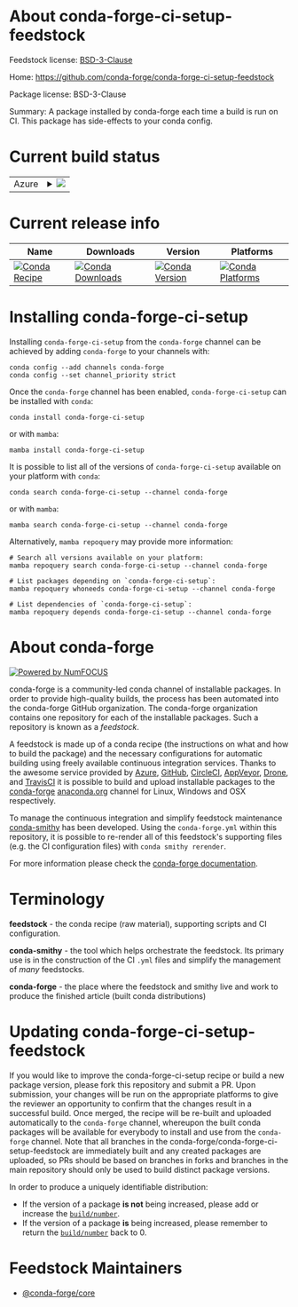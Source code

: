 About conda-forge-ci-setup-feedstock
====================================

Feedstock license: [BSD-3-Clause](https://github.com/conda-forge/conda-forge-ci-setup-feedstock/blob/main/LICENSE.txt)

Home: https://github.com/conda-forge/conda-forge-ci-setup-feedstock

Package license: BSD-3-Clause

Summary: A package installed by conda-forge each time a build is run on CI. This package has side-effects to your conda config.

Current build status
====================


<table>
    
  <tr>
    <td>Azure</td>
    <td>
      <details>
        <summary>
          <a href="https://dev.azure.com/conda-forge/feedstock-builds/_build/latest?definitionId=5375&branchName=main">
            <img src="https://dev.azure.com/conda-forge/feedstock-builds/_apis/build/status/conda-forge-ci-setup-feedstock?branchName=main">
          </a>
        </summary>
        <table>
          <thead><tr><th>Variant</th><th>Status</th></tr></thead>
          <tbody><tr>
              <td>linux_64_c_compiler_version11cuda_compilernvcccuda_compiler_version11.8python3.10.____cpython</td>
              <td>
                <a href="https://dev.azure.com/conda-forge/feedstock-builds/_build/latest?definitionId=5375&branchName=main">
                  <img src="https://dev.azure.com/conda-forge/feedstock-builds/_apis/build/status/conda-forge-ci-setup-feedstock?branchName=main&jobName=linux&configuration=linux%20linux_64_c_compiler_version11cuda_compilernvcccuda_compiler_version11.8python3.10.____cpython" alt="variant">
                </a>
              </td>
            </tr><tr>
              <td>linux_64_c_compiler_version11cuda_compilernvcccuda_compiler_version11.8python3.11.____cpython</td>
              <td>
                <a href="https://dev.azure.com/conda-forge/feedstock-builds/_build/latest?definitionId=5375&branchName=main">
                  <img src="https://dev.azure.com/conda-forge/feedstock-builds/_apis/build/status/conda-forge-ci-setup-feedstock?branchName=main&jobName=linux&configuration=linux%20linux_64_c_compiler_version11cuda_compilernvcccuda_compiler_version11.8python3.11.____cpython" alt="variant">
                </a>
              </td>
            </tr><tr>
              <td>linux_64_c_compiler_version11cuda_compilernvcccuda_compiler_version11.8python3.12.____cpython</td>
              <td>
                <a href="https://dev.azure.com/conda-forge/feedstock-builds/_build/latest?definitionId=5375&branchName=main">
                  <img src="https://dev.azure.com/conda-forge/feedstock-builds/_apis/build/status/conda-forge-ci-setup-feedstock?branchName=main&jobName=linux&configuration=linux%20linux_64_c_compiler_version11cuda_compilernvcccuda_compiler_version11.8python3.12.____cpython" alt="variant">
                </a>
              </td>
            </tr><tr>
              <td>linux_64_c_compiler_version11cuda_compilernvcccuda_compiler_version11.8python3.13.____cp313</td>
              <td>
                <a href="https://dev.azure.com/conda-forge/feedstock-builds/_build/latest?definitionId=5375&branchName=main">
                  <img src="https://dev.azure.com/conda-forge/feedstock-builds/_apis/build/status/conda-forge-ci-setup-feedstock?branchName=main&jobName=linux&configuration=linux%20linux_64_c_compiler_version11cuda_compilernvcccuda_compiler_version11.8python3.13.____cp313" alt="variant">
                </a>
              </td>
            </tr><tr>
              <td>linux_64_c_compiler_version11cuda_compilernvcccuda_compiler_version11.8python3.9.____cpython</td>
              <td>
                <a href="https://dev.azure.com/conda-forge/feedstock-builds/_build/latest?definitionId=5375&branchName=main">
                  <img src="https://dev.azure.com/conda-forge/feedstock-builds/_apis/build/status/conda-forge-ci-setup-feedstock?branchName=main&jobName=linux&configuration=linux%20linux_64_c_compiler_version11cuda_compilernvcccuda_compiler_version11.8python3.9.____cpython" alt="variant">
                </a>
              </td>
            </tr><tr>
              <td>linux_64_c_compiler_version13cuda_compilerNonecuda_compiler_versionNonepython3.10.____cpython</td>
              <td>
                <a href="https://dev.azure.com/conda-forge/feedstock-builds/_build/latest?definitionId=5375&branchName=main">
                  <img src="https://dev.azure.com/conda-forge/feedstock-builds/_apis/build/status/conda-forge-ci-setup-feedstock?branchName=main&jobName=linux&configuration=linux%20linux_64_c_compiler_version13cuda_compilerNonecuda_compiler_versionNonepython3.10.____cpython" alt="variant">
                </a>
              </td>
            </tr><tr>
              <td>linux_64_c_compiler_version13cuda_compilerNonecuda_compiler_versionNonepython3.11.____cpython</td>
              <td>
                <a href="https://dev.azure.com/conda-forge/feedstock-builds/_build/latest?definitionId=5375&branchName=main">
                  <img src="https://dev.azure.com/conda-forge/feedstock-builds/_apis/build/status/conda-forge-ci-setup-feedstock?branchName=main&jobName=linux&configuration=linux%20linux_64_c_compiler_version13cuda_compilerNonecuda_compiler_versionNonepython3.11.____cpython" alt="variant">
                </a>
              </td>
            </tr><tr>
              <td>linux_64_c_compiler_version13cuda_compilerNonecuda_compiler_versionNonepython3.12.____cpython</td>
              <td>
                <a href="https://dev.azure.com/conda-forge/feedstock-builds/_build/latest?definitionId=5375&branchName=main">
                  <img src="https://dev.azure.com/conda-forge/feedstock-builds/_apis/build/status/conda-forge-ci-setup-feedstock?branchName=main&jobName=linux&configuration=linux%20linux_64_c_compiler_version13cuda_compilerNonecuda_compiler_versionNonepython3.12.____cpython" alt="variant">
                </a>
              </td>
            </tr><tr>
              <td>linux_64_c_compiler_version13cuda_compilerNonecuda_compiler_versionNonepython3.13.____cp313</td>
              <td>
                <a href="https://dev.azure.com/conda-forge/feedstock-builds/_build/latest?definitionId=5375&branchName=main">
                  <img src="https://dev.azure.com/conda-forge/feedstock-builds/_apis/build/status/conda-forge-ci-setup-feedstock?branchName=main&jobName=linux&configuration=linux%20linux_64_c_compiler_version13cuda_compilerNonecuda_compiler_versionNonepython3.13.____cp313" alt="variant">
                </a>
              </td>
            </tr><tr>
              <td>linux_64_c_compiler_version13cuda_compilerNonecuda_compiler_versionNonepython3.9.____cpython</td>
              <td>
                <a href="https://dev.azure.com/conda-forge/feedstock-builds/_build/latest?definitionId=5375&branchName=main">
                  <img src="https://dev.azure.com/conda-forge/feedstock-builds/_apis/build/status/conda-forge-ci-setup-feedstock?branchName=main&jobName=linux&configuration=linux%20linux_64_c_compiler_version13cuda_compilerNonecuda_compiler_versionNonepython3.9.____cpython" alt="variant">
                </a>
              </td>
            </tr><tr>
              <td>linux_aarch64_c_compiler_version11cuda_compilernvcccuda_compiler_version11.8python3.10.____cpython</td>
              <td>
                <a href="https://dev.azure.com/conda-forge/feedstock-builds/_build/latest?definitionId=5375&branchName=main">
                  <img src="https://dev.azure.com/conda-forge/feedstock-builds/_apis/build/status/conda-forge-ci-setup-feedstock?branchName=main&jobName=linux&configuration=linux%20linux_aarch64_c_compiler_version11cuda_compilernvcccuda_compiler_version11.8python3.10.____cpython" alt="variant">
                </a>
              </td>
            </tr><tr>
              <td>linux_aarch64_c_compiler_version11cuda_compilernvcccuda_compiler_version11.8python3.11.____cpython</td>
              <td>
                <a href="https://dev.azure.com/conda-forge/feedstock-builds/_build/latest?definitionId=5375&branchName=main">
                  <img src="https://dev.azure.com/conda-forge/feedstock-builds/_apis/build/status/conda-forge-ci-setup-feedstock?branchName=main&jobName=linux&configuration=linux%20linux_aarch64_c_compiler_version11cuda_compilernvcccuda_compiler_version11.8python3.11.____cpython" alt="variant">
                </a>
              </td>
            </tr><tr>
              <td>linux_aarch64_c_compiler_version11cuda_compilernvcccuda_compiler_version11.8python3.12.____cpython</td>
              <td>
                <a href="https://dev.azure.com/conda-forge/feedstock-builds/_build/latest?definitionId=5375&branchName=main">
                  <img src="https://dev.azure.com/conda-forge/feedstock-builds/_apis/build/status/conda-forge-ci-setup-feedstock?branchName=main&jobName=linux&configuration=linux%20linux_aarch64_c_compiler_version11cuda_compilernvcccuda_compiler_version11.8python3.12.____cpython" alt="variant">
                </a>
              </td>
            </tr><tr>
              <td>linux_aarch64_c_compiler_version11cuda_compilernvcccuda_compiler_version11.8python3.13.____cp313</td>
              <td>
                <a href="https://dev.azure.com/conda-forge/feedstock-builds/_build/latest?definitionId=5375&branchName=main">
                  <img src="https://dev.azure.com/conda-forge/feedstock-builds/_apis/build/status/conda-forge-ci-setup-feedstock?branchName=main&jobName=linux&configuration=linux%20linux_aarch64_c_compiler_version11cuda_compilernvcccuda_compiler_version11.8python3.13.____cp313" alt="variant">
                </a>
              </td>
            </tr><tr>
              <td>linux_aarch64_c_compiler_version11cuda_compilernvcccuda_compiler_version11.8python3.9.____cpython</td>
              <td>
                <a href="https://dev.azure.com/conda-forge/feedstock-builds/_build/latest?definitionId=5375&branchName=main">
                  <img src="https://dev.azure.com/conda-forge/feedstock-builds/_apis/build/status/conda-forge-ci-setup-feedstock?branchName=main&jobName=linux&configuration=linux%20linux_aarch64_c_compiler_version11cuda_compilernvcccuda_compiler_version11.8python3.9.____cpython" alt="variant">
                </a>
              </td>
            </tr><tr>
              <td>linux_aarch64_c_compiler_version13cuda_compilerNonecuda_compiler_versionNonepython3.10.____cpython</td>
              <td>
                <a href="https://dev.azure.com/conda-forge/feedstock-builds/_build/latest?definitionId=5375&branchName=main">
                  <img src="https://dev.azure.com/conda-forge/feedstock-builds/_apis/build/status/conda-forge-ci-setup-feedstock?branchName=main&jobName=linux&configuration=linux%20linux_aarch64_c_compiler_version13cuda_compilerNonecuda_compiler_versionNonepython3.10.____cpython" alt="variant">
                </a>
              </td>
            </tr><tr>
              <td>linux_aarch64_c_compiler_version13cuda_compilerNonecuda_compiler_versionNonepython3.11.____cpython</td>
              <td>
                <a href="https://dev.azure.com/conda-forge/feedstock-builds/_build/latest?definitionId=5375&branchName=main">
                  <img src="https://dev.azure.com/conda-forge/feedstock-builds/_apis/build/status/conda-forge-ci-setup-feedstock?branchName=main&jobName=linux&configuration=linux%20linux_aarch64_c_compiler_version13cuda_compilerNonecuda_compiler_versionNonepython3.11.____cpython" alt="variant">
                </a>
              </td>
            </tr><tr>
              <td>linux_aarch64_c_compiler_version13cuda_compilerNonecuda_compiler_versionNonepython3.12.____cpython</td>
              <td>
                <a href="https://dev.azure.com/conda-forge/feedstock-builds/_build/latest?definitionId=5375&branchName=main">
                  <img src="https://dev.azure.com/conda-forge/feedstock-builds/_apis/build/status/conda-forge-ci-setup-feedstock?branchName=main&jobName=linux&configuration=linux%20linux_aarch64_c_compiler_version13cuda_compilerNonecuda_compiler_versionNonepython3.12.____cpython" alt="variant">
                </a>
              </td>
            </tr><tr>
              <td>linux_aarch64_c_compiler_version13cuda_compilerNonecuda_compiler_versionNonepython3.13.____cp313</td>
              <td>
                <a href="https://dev.azure.com/conda-forge/feedstock-builds/_build/latest?definitionId=5375&branchName=main">
                  <img src="https://dev.azure.com/conda-forge/feedstock-builds/_apis/build/status/conda-forge-ci-setup-feedstock?branchName=main&jobName=linux&configuration=linux%20linux_aarch64_c_compiler_version13cuda_compilerNonecuda_compiler_versionNonepython3.13.____cp313" alt="variant">
                </a>
              </td>
            </tr><tr>
              <td>linux_aarch64_c_compiler_version13cuda_compilerNonecuda_compiler_versionNonepython3.9.____cpython</td>
              <td>
                <a href="https://dev.azure.com/conda-forge/feedstock-builds/_build/latest?definitionId=5375&branchName=main">
                  <img src="https://dev.azure.com/conda-forge/feedstock-builds/_apis/build/status/conda-forge-ci-setup-feedstock?branchName=main&jobName=linux&configuration=linux%20linux_aarch64_c_compiler_version13cuda_compilerNonecuda_compiler_versionNonepython3.9.____cpython" alt="variant">
                </a>
              </td>
            </tr><tr>
              <td>linux_ppc64le_c_compiler_version11cuda_compilernvcccuda_compiler_version11.8python3.10.____cpython</td>
              <td>
                <a href="https://dev.azure.com/conda-forge/feedstock-builds/_build/latest?definitionId=5375&branchName=main">
                  <img src="https://dev.azure.com/conda-forge/feedstock-builds/_apis/build/status/conda-forge-ci-setup-feedstock?branchName=main&jobName=linux&configuration=linux%20linux_ppc64le_c_compiler_version11cuda_compilernvcccuda_compiler_version11.8python3.10.____cpython" alt="variant">
                </a>
              </td>
            </tr><tr>
              <td>linux_ppc64le_c_compiler_version11cuda_compilernvcccuda_compiler_version11.8python3.11.____cpython</td>
              <td>
                <a href="https://dev.azure.com/conda-forge/feedstock-builds/_build/latest?definitionId=5375&branchName=main">
                  <img src="https://dev.azure.com/conda-forge/feedstock-builds/_apis/build/status/conda-forge-ci-setup-feedstock?branchName=main&jobName=linux&configuration=linux%20linux_ppc64le_c_compiler_version11cuda_compilernvcccuda_compiler_version11.8python3.11.____cpython" alt="variant">
                </a>
              </td>
            </tr><tr>
              <td>linux_ppc64le_c_compiler_version11cuda_compilernvcccuda_compiler_version11.8python3.12.____cpython</td>
              <td>
                <a href="https://dev.azure.com/conda-forge/feedstock-builds/_build/latest?definitionId=5375&branchName=main">
                  <img src="https://dev.azure.com/conda-forge/feedstock-builds/_apis/build/status/conda-forge-ci-setup-feedstock?branchName=main&jobName=linux&configuration=linux%20linux_ppc64le_c_compiler_version11cuda_compilernvcccuda_compiler_version11.8python3.12.____cpython" alt="variant">
                </a>
              </td>
            </tr><tr>
              <td>linux_ppc64le_c_compiler_version11cuda_compilernvcccuda_compiler_version11.8python3.13.____cp313</td>
              <td>
                <a href="https://dev.azure.com/conda-forge/feedstock-builds/_build/latest?definitionId=5375&branchName=main">
                  <img src="https://dev.azure.com/conda-forge/feedstock-builds/_apis/build/status/conda-forge-ci-setup-feedstock?branchName=main&jobName=linux&configuration=linux%20linux_ppc64le_c_compiler_version11cuda_compilernvcccuda_compiler_version11.8python3.13.____cp313" alt="variant">
                </a>
              </td>
            </tr><tr>
              <td>linux_ppc64le_c_compiler_version11cuda_compilernvcccuda_compiler_version11.8python3.9.____cpython</td>
              <td>
                <a href="https://dev.azure.com/conda-forge/feedstock-builds/_build/latest?definitionId=5375&branchName=main">
                  <img src="https://dev.azure.com/conda-forge/feedstock-builds/_apis/build/status/conda-forge-ci-setup-feedstock?branchName=main&jobName=linux&configuration=linux%20linux_ppc64le_c_compiler_version11cuda_compilernvcccuda_compiler_version11.8python3.9.____cpython" alt="variant">
                </a>
              </td>
            </tr><tr>
              <td>linux_ppc64le_c_compiler_version13cuda_compilerNonecuda_compiler_versionNonepython3.10.____cpython</td>
              <td>
                <a href="https://dev.azure.com/conda-forge/feedstock-builds/_build/latest?definitionId=5375&branchName=main">
                  <img src="https://dev.azure.com/conda-forge/feedstock-builds/_apis/build/status/conda-forge-ci-setup-feedstock?branchName=main&jobName=linux&configuration=linux%20linux_ppc64le_c_compiler_version13cuda_compilerNonecuda_compiler_versionNonepython3.10.____cpython" alt="variant">
                </a>
              </td>
            </tr><tr>
              <td>linux_ppc64le_c_compiler_version13cuda_compilerNonecuda_compiler_versionNonepython3.11.____cpython</td>
              <td>
                <a href="https://dev.azure.com/conda-forge/feedstock-builds/_build/latest?definitionId=5375&branchName=main">
                  <img src="https://dev.azure.com/conda-forge/feedstock-builds/_apis/build/status/conda-forge-ci-setup-feedstock?branchName=main&jobName=linux&configuration=linux%20linux_ppc64le_c_compiler_version13cuda_compilerNonecuda_compiler_versionNonepython3.11.____cpython" alt="variant">
                </a>
              </td>
            </tr><tr>
              <td>linux_ppc64le_c_compiler_version13cuda_compilerNonecuda_compiler_versionNonepython3.12.____cpython</td>
              <td>
                <a href="https://dev.azure.com/conda-forge/feedstock-builds/_build/latest?definitionId=5375&branchName=main">
                  <img src="https://dev.azure.com/conda-forge/feedstock-builds/_apis/build/status/conda-forge-ci-setup-feedstock?branchName=main&jobName=linux&configuration=linux%20linux_ppc64le_c_compiler_version13cuda_compilerNonecuda_compiler_versionNonepython3.12.____cpython" alt="variant">
                </a>
              </td>
            </tr><tr>
              <td>linux_ppc64le_c_compiler_version13cuda_compilerNonecuda_compiler_versionNonepython3.13.____cp313</td>
              <td>
                <a href="https://dev.azure.com/conda-forge/feedstock-builds/_build/latest?definitionId=5375&branchName=main">
                  <img src="https://dev.azure.com/conda-forge/feedstock-builds/_apis/build/status/conda-forge-ci-setup-feedstock?branchName=main&jobName=linux&configuration=linux%20linux_ppc64le_c_compiler_version13cuda_compilerNonecuda_compiler_versionNonepython3.13.____cp313" alt="variant">
                </a>
              </td>
            </tr><tr>
              <td>linux_ppc64le_c_compiler_version13cuda_compilerNonecuda_compiler_versionNonepython3.9.____cpython</td>
              <td>
                <a href="https://dev.azure.com/conda-forge/feedstock-builds/_build/latest?definitionId=5375&branchName=main">
                  <img src="https://dev.azure.com/conda-forge/feedstock-builds/_apis/build/status/conda-forge-ci-setup-feedstock?branchName=main&jobName=linux&configuration=linux%20linux_ppc64le_c_compiler_version13cuda_compilerNonecuda_compiler_versionNonepython3.9.____cpython" alt="variant">
                </a>
              </td>
            </tr><tr>
              <td>osx_64_python3.10.____cpython</td>
              <td>
                <a href="https://dev.azure.com/conda-forge/feedstock-builds/_build/latest?definitionId=5375&branchName=main">
                  <img src="https://dev.azure.com/conda-forge/feedstock-builds/_apis/build/status/conda-forge-ci-setup-feedstock?branchName=main&jobName=osx&configuration=osx%20osx_64_python3.10.____cpython" alt="variant">
                </a>
              </td>
            </tr><tr>
              <td>osx_64_python3.11.____cpython</td>
              <td>
                <a href="https://dev.azure.com/conda-forge/feedstock-builds/_build/latest?definitionId=5375&branchName=main">
                  <img src="https://dev.azure.com/conda-forge/feedstock-builds/_apis/build/status/conda-forge-ci-setup-feedstock?branchName=main&jobName=osx&configuration=osx%20osx_64_python3.11.____cpython" alt="variant">
                </a>
              </td>
            </tr><tr>
              <td>osx_64_python3.12.____cpython</td>
              <td>
                <a href="https://dev.azure.com/conda-forge/feedstock-builds/_build/latest?definitionId=5375&branchName=main">
                  <img src="https://dev.azure.com/conda-forge/feedstock-builds/_apis/build/status/conda-forge-ci-setup-feedstock?branchName=main&jobName=osx&configuration=osx%20osx_64_python3.12.____cpython" alt="variant">
                </a>
              </td>
            </tr><tr>
              <td>osx_64_python3.13.____cp313</td>
              <td>
                <a href="https://dev.azure.com/conda-forge/feedstock-builds/_build/latest?definitionId=5375&branchName=main">
                  <img src="https://dev.azure.com/conda-forge/feedstock-builds/_apis/build/status/conda-forge-ci-setup-feedstock?branchName=main&jobName=osx&configuration=osx%20osx_64_python3.13.____cp313" alt="variant">
                </a>
              </td>
            </tr><tr>
              <td>osx_64_python3.9.____cpython</td>
              <td>
                <a href="https://dev.azure.com/conda-forge/feedstock-builds/_build/latest?definitionId=5375&branchName=main">
                  <img src="https://dev.azure.com/conda-forge/feedstock-builds/_apis/build/status/conda-forge-ci-setup-feedstock?branchName=main&jobName=osx&configuration=osx%20osx_64_python3.9.____cpython" alt="variant">
                </a>
              </td>
            </tr><tr>
              <td>osx_arm64_python3.10.____cpython</td>
              <td>
                <a href="https://dev.azure.com/conda-forge/feedstock-builds/_build/latest?definitionId=5375&branchName=main">
                  <img src="https://dev.azure.com/conda-forge/feedstock-builds/_apis/build/status/conda-forge-ci-setup-feedstock?branchName=main&jobName=osx&configuration=osx%20osx_arm64_python3.10.____cpython" alt="variant">
                </a>
              </td>
            </tr><tr>
              <td>osx_arm64_python3.11.____cpython</td>
              <td>
                <a href="https://dev.azure.com/conda-forge/feedstock-builds/_build/latest?definitionId=5375&branchName=main">
                  <img src="https://dev.azure.com/conda-forge/feedstock-builds/_apis/build/status/conda-forge-ci-setup-feedstock?branchName=main&jobName=osx&configuration=osx%20osx_arm64_python3.11.____cpython" alt="variant">
                </a>
              </td>
            </tr><tr>
              <td>osx_arm64_python3.12.____cpython</td>
              <td>
                <a href="https://dev.azure.com/conda-forge/feedstock-builds/_build/latest?definitionId=5375&branchName=main">
                  <img src="https://dev.azure.com/conda-forge/feedstock-builds/_apis/build/status/conda-forge-ci-setup-feedstock?branchName=main&jobName=osx&configuration=osx%20osx_arm64_python3.12.____cpython" alt="variant">
                </a>
              </td>
            </tr><tr>
              <td>osx_arm64_python3.13.____cp313</td>
              <td>
                <a href="https://dev.azure.com/conda-forge/feedstock-builds/_build/latest?definitionId=5375&branchName=main">
                  <img src="https://dev.azure.com/conda-forge/feedstock-builds/_apis/build/status/conda-forge-ci-setup-feedstock?branchName=main&jobName=osx&configuration=osx%20osx_arm64_python3.13.____cp313" alt="variant">
                </a>
              </td>
            </tr><tr>
              <td>osx_arm64_python3.9.____cpython</td>
              <td>
                <a href="https://dev.azure.com/conda-forge/feedstock-builds/_build/latest?definitionId=5375&branchName=main">
                  <img src="https://dev.azure.com/conda-forge/feedstock-builds/_apis/build/status/conda-forge-ci-setup-feedstock?branchName=main&jobName=osx&configuration=osx%20osx_arm64_python3.9.____cpython" alt="variant">
                </a>
              </td>
            </tr><tr>
              <td>win_64_cuda_compilerNonecuda_compiler_versionNonepython3.10.____cpython</td>
              <td>
                <a href="https://dev.azure.com/conda-forge/feedstock-builds/_build/latest?definitionId=5375&branchName=main">
                  <img src="https://dev.azure.com/conda-forge/feedstock-builds/_apis/build/status/conda-forge-ci-setup-feedstock?branchName=main&jobName=win&configuration=win%20win_64_cuda_compilerNonecuda_compiler_versionNonepython3.10.____cpython" alt="variant">
                </a>
              </td>
            </tr><tr>
              <td>win_64_cuda_compilerNonecuda_compiler_versionNonepython3.11.____cpython</td>
              <td>
                <a href="https://dev.azure.com/conda-forge/feedstock-builds/_build/latest?definitionId=5375&branchName=main">
                  <img src="https://dev.azure.com/conda-forge/feedstock-builds/_apis/build/status/conda-forge-ci-setup-feedstock?branchName=main&jobName=win&configuration=win%20win_64_cuda_compilerNonecuda_compiler_versionNonepython3.11.____cpython" alt="variant">
                </a>
              </td>
            </tr><tr>
              <td>win_64_cuda_compilerNonecuda_compiler_versionNonepython3.12.____cpython</td>
              <td>
                <a href="https://dev.azure.com/conda-forge/feedstock-builds/_build/latest?definitionId=5375&branchName=main">
                  <img src="https://dev.azure.com/conda-forge/feedstock-builds/_apis/build/status/conda-forge-ci-setup-feedstock?branchName=main&jobName=win&configuration=win%20win_64_cuda_compilerNonecuda_compiler_versionNonepython3.12.____cpython" alt="variant">
                </a>
              </td>
            </tr><tr>
              <td>win_64_cuda_compilerNonecuda_compiler_versionNonepython3.13.____cp313</td>
              <td>
                <a href="https://dev.azure.com/conda-forge/feedstock-builds/_build/latest?definitionId=5375&branchName=main">
                  <img src="https://dev.azure.com/conda-forge/feedstock-builds/_apis/build/status/conda-forge-ci-setup-feedstock?branchName=main&jobName=win&configuration=win%20win_64_cuda_compilerNonecuda_compiler_versionNonepython3.13.____cp313" alt="variant">
                </a>
              </td>
            </tr><tr>
              <td>win_64_cuda_compilerNonecuda_compiler_versionNonepython3.9.____cpython</td>
              <td>
                <a href="https://dev.azure.com/conda-forge/feedstock-builds/_build/latest?definitionId=5375&branchName=main">
                  <img src="https://dev.azure.com/conda-forge/feedstock-builds/_apis/build/status/conda-forge-ci-setup-feedstock?branchName=main&jobName=win&configuration=win%20win_64_cuda_compilerNonecuda_compiler_versionNonepython3.9.____cpython" alt="variant">
                </a>
              </td>
            </tr><tr>
              <td>win_64_cuda_compilernvcccuda_compiler_version11.8python3.10.____cpython</td>
              <td>
                <a href="https://dev.azure.com/conda-forge/feedstock-builds/_build/latest?definitionId=5375&branchName=main">
                  <img src="https://dev.azure.com/conda-forge/feedstock-builds/_apis/build/status/conda-forge-ci-setup-feedstock?branchName=main&jobName=win&configuration=win%20win_64_cuda_compilernvcccuda_compiler_version11.8python3.10.____cpython" alt="variant">
                </a>
              </td>
            </tr><tr>
              <td>win_64_cuda_compilernvcccuda_compiler_version11.8python3.11.____cpython</td>
              <td>
                <a href="https://dev.azure.com/conda-forge/feedstock-builds/_build/latest?definitionId=5375&branchName=main">
                  <img src="https://dev.azure.com/conda-forge/feedstock-builds/_apis/build/status/conda-forge-ci-setup-feedstock?branchName=main&jobName=win&configuration=win%20win_64_cuda_compilernvcccuda_compiler_version11.8python3.11.____cpython" alt="variant">
                </a>
              </td>
            </tr><tr>
              <td>win_64_cuda_compilernvcccuda_compiler_version11.8python3.12.____cpython</td>
              <td>
                <a href="https://dev.azure.com/conda-forge/feedstock-builds/_build/latest?definitionId=5375&branchName=main">
                  <img src="https://dev.azure.com/conda-forge/feedstock-builds/_apis/build/status/conda-forge-ci-setup-feedstock?branchName=main&jobName=win&configuration=win%20win_64_cuda_compilernvcccuda_compiler_version11.8python3.12.____cpython" alt="variant">
                </a>
              </td>
            </tr><tr>
              <td>win_64_cuda_compilernvcccuda_compiler_version11.8python3.13.____cp313</td>
              <td>
                <a href="https://dev.azure.com/conda-forge/feedstock-builds/_build/latest?definitionId=5375&branchName=main">
                  <img src="https://dev.azure.com/conda-forge/feedstock-builds/_apis/build/status/conda-forge-ci-setup-feedstock?branchName=main&jobName=win&configuration=win%20win_64_cuda_compilernvcccuda_compiler_version11.8python3.13.____cp313" alt="variant">
                </a>
              </td>
            </tr><tr>
              <td>win_64_cuda_compilernvcccuda_compiler_version11.8python3.9.____cpython</td>
              <td>
                <a href="https://dev.azure.com/conda-forge/feedstock-builds/_build/latest?definitionId=5375&branchName=main">
                  <img src="https://dev.azure.com/conda-forge/feedstock-builds/_apis/build/status/conda-forge-ci-setup-feedstock?branchName=main&jobName=win&configuration=win%20win_64_cuda_compilernvcccuda_compiler_version11.8python3.9.____cpython" alt="variant">
                </a>
              </td>
            </tr>
          </tbody>
        </table>
      </details>
    </td>
  </tr>
</table>

Current release info
====================

| Name | Downloads | Version | Platforms |
| --- | --- | --- | --- |
| [![Conda Recipe](https://img.shields.io/badge/recipe-conda--forge--ci--setup-green.svg)](https://anaconda.org/conda-forge/conda-forge-ci-setup) | [![Conda Downloads](https://img.shields.io/conda/dn/conda-forge/conda-forge-ci-setup.svg)](https://anaconda.org/conda-forge/conda-forge-ci-setup) | [![Conda Version](https://img.shields.io/conda/vn/conda-forge/conda-forge-ci-setup.svg)](https://anaconda.org/conda-forge/conda-forge-ci-setup) | [![Conda Platforms](https://img.shields.io/conda/pn/conda-forge/conda-forge-ci-setup.svg)](https://anaconda.org/conda-forge/conda-forge-ci-setup) |

Installing conda-forge-ci-setup
===============================

Installing `conda-forge-ci-setup` from the `conda-forge` channel can be achieved by adding `conda-forge` to your channels with:

```
conda config --add channels conda-forge
conda config --set channel_priority strict
```

Once the `conda-forge` channel has been enabled, `conda-forge-ci-setup` can be installed with `conda`:

```
conda install conda-forge-ci-setup
```

or with `mamba`:

```
mamba install conda-forge-ci-setup
```

It is possible to list all of the versions of `conda-forge-ci-setup` available on your platform with `conda`:

```
conda search conda-forge-ci-setup --channel conda-forge
```

or with `mamba`:

```
mamba search conda-forge-ci-setup --channel conda-forge
```

Alternatively, `mamba repoquery` may provide more information:

```
# Search all versions available on your platform:
mamba repoquery search conda-forge-ci-setup --channel conda-forge

# List packages depending on `conda-forge-ci-setup`:
mamba repoquery whoneeds conda-forge-ci-setup --channel conda-forge

# List dependencies of `conda-forge-ci-setup`:
mamba repoquery depends conda-forge-ci-setup --channel conda-forge
```


About conda-forge
=================

[![Powered by
NumFOCUS](https://img.shields.io/badge/powered%20by-NumFOCUS-orange.svg?style=flat&colorA=E1523D&colorB=007D8A)](https://numfocus.org)

conda-forge is a community-led conda channel of installable packages.
In order to provide high-quality builds, the process has been automated into the
conda-forge GitHub organization. The conda-forge organization contains one repository
for each of the installable packages. Such a repository is known as a *feedstock*.

A feedstock is made up of a conda recipe (the instructions on what and how to build
the package) and the necessary configurations for automatic building using freely
available continuous integration services. Thanks to the awesome service provided by
[Azure](https://azure.microsoft.com/en-us/services/devops/), [GitHub](https://github.com/),
[CircleCI](https://circleci.com/), [AppVeyor](https://www.appveyor.com/),
[Drone](https://cloud.drone.io/welcome), and [TravisCI](https://travis-ci.com/)
it is possible to build and upload installable packages to the
[conda-forge](https://anaconda.org/conda-forge) [anaconda.org](https://anaconda.org/)
channel for Linux, Windows and OSX respectively.

To manage the continuous integration and simplify feedstock maintenance
[conda-smithy](https://github.com/conda-forge/conda-smithy) has been developed.
Using the ``conda-forge.yml`` within this repository, it is possible to re-render all of
this feedstock's supporting files (e.g. the CI configuration files) with ``conda smithy rerender``.

For more information please check the [conda-forge documentation](https://conda-forge.org/docs/).

Terminology
===========

**feedstock** - the conda recipe (raw material), supporting scripts and CI configuration.

**conda-smithy** - the tool which helps orchestrate the feedstock.
                   Its primary use is in the construction of the CI ``.yml`` files
                   and simplify the management of *many* feedstocks.

**conda-forge** - the place where the feedstock and smithy live and work to
                  produce the finished article (built conda distributions)


Updating conda-forge-ci-setup-feedstock
=======================================

If you would like to improve the conda-forge-ci-setup recipe or build a new
package version, please fork this repository and submit a PR. Upon submission,
your changes will be run on the appropriate platforms to give the reviewer an
opportunity to confirm that the changes result in a successful build. Once
merged, the recipe will be re-built and uploaded automatically to the
`conda-forge` channel, whereupon the built conda packages will be available for
everybody to install and use from the `conda-forge` channel.
Note that all branches in the conda-forge/conda-forge-ci-setup-feedstock are
immediately built and any created packages are uploaded, so PRs should be based
on branches in forks and branches in the main repository should only be used to
build distinct package versions.

In order to produce a uniquely identifiable distribution:
 * If the version of a package **is not** being increased, please add or increase
   the [``build/number``](https://docs.conda.io/projects/conda-build/en/latest/resources/define-metadata.html#build-number-and-string).
 * If the version of a package **is** being increased, please remember to return
   the [``build/number``](https://docs.conda.io/projects/conda-build/en/latest/resources/define-metadata.html#build-number-and-string)
   back to 0.

Feedstock Maintainers
=====================

* [@conda-forge/core](https://github.com/orgs/conda-forge/teams/core/)

